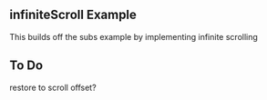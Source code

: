 ## infiniteScroll Example

This builds off the subs example by implementing infinite scrolling

## To Do

restore to scroll offset?

